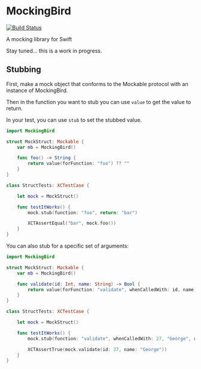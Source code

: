# MockingBird
[![Build Status](https://travis-ci.org/DarthStrom/MockingBird.svg?branch=master)](https://travis-ci.org/DarthStrom/MockingBird)

A mocking library for Swift

Stay tuned... this is a work in progress.

## Stubbing

First, make a mock object that conforms to the Mockable protocol with an instance of MockingBird.

Then in the function you want to stub you can use `value` to get the value to return.

In your test, you can use `stub` to set the stubbed value.

```swift
import MockingBird

struct MockStruct: Mockable {
    var mb = MockingBird()

    func foo() -> String {
        return value(forFunction: "foo") ?? ""
    }
}

class StructTests: XCTestCase {

    let mock = MockStruct()

    func testItWorks() {
        mock.stub(function: "foo", return: "bar")

        XCTAssertEqual("bar", mock.foo())
    }
}

```
You can also stub for a specific set of arguments:

```swift
import MockingBird

struct MockStruct: Mockable {
    var mb = MockingBird()

    func validate(id: Int, name: String) -> Bool {
        return value(forFunction: "validate", whenCalledWith: id, name) ?? false
    }
}

class StructTests: XCTestCase {

    let mock = MockStruct()

    func testItWorks() {
        mock.stub(function: "validate", whenCalledWith: 27, "George", return: true)

        XCTAssertTrue(mock.validate(id: 27, name: "George"))
    }
}
```
